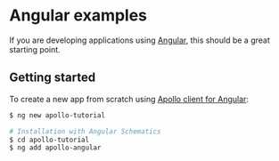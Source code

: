 # Angular examples

If you are developing applications using [Angular](https://angular.io), this should be a great starting point.

## Getting started

To create a new app from scratch using [Apollo client for Angular](https://www.apollographql.com/docs/angular/):

```sh
$ ng new apollo-tutorial

# Installation with Angular Schematics
$ cd apollo-tutorial
$ ng add apollo-angular

```
